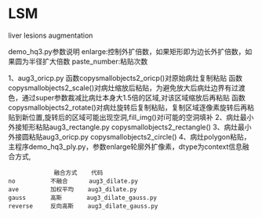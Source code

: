 # LSM
liver lesions augmentation

demo_hq3.py参数说明
  enlarge:控制外扩倍数，如果矩形即为边长外扩倍数，如果圆为半径扩大倍数
  paste_number:粘贴次数
  
1、aug3_oricp.py
  函数copysmallobjects2_oricp()对原始病灶复制粘贴
  函数copysmallobjects2_scale()对病灶缩放后粘贴，为避免放大后病灶边界有过渡色，通过super参数裁减比病灶本身大1.5倍的区域,对该区域缩放后再粘贴
  函数copysmallobjects2_rotate()对病灶旋转后复制粘贴，复制区域逐像素旋转后再粘贴到新位置,旋转后的区域可能出现空洞,fill_img()对i可能的空洞填补
2、病灶最小外接矩形粘贴aug3_rectangle.py
  copysmallobjects2_rectangle()
3、病灶最小外接圆粘贴aug3_oricp.py
  copysmallobjects2_circle()
4、病灶polygon粘贴，主程序demo_hq3_ply.py，参数enlarge轮廓外扩像素，dtype为context信息融合方式,

                 融合方式    代码
    no          不融合      aug3_dilate.py
    ave         加权平均    aug3_dilate.py
    gauss       高斯       aug3_dilate_gauss.py
    reverse     反向高斯    aug3_dilate_gauss.py
